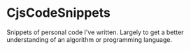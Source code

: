 # CjsCodeSnippets
Snippets of personal code I've written. Largely to get a better understanding of an algorithm or programming language.
